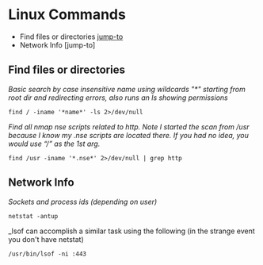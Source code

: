 # Linux Commands
- Find files or directories [jump-to](https://github.com/Snyd0g/Workflow_OSCP/blob/main/linux_commands.md#find-files-or-directories)
- Network Info [jump-to]



## Find files or directories

*Basic search by case insensitive name using wildcards "\*" starting from root dir and redirecting errors, also runs an ls showing permissions*

`find / -iname '*name*' -ls 2>/dev/null`

*Find all nmap nse scripts related to http. Note I started the scan from /usr because I know my .nse scripts are located there. If you had no idea, you would use “/” as the 1st arg.*

`find /usr -iname '*.nse*' 2>/dev/null | grep http`

## Network Info

_Sockets and process ids (depending on user)_

`netstat -antup`

_lsof can accomplish a similar task using the following (in the strange event you don't have netstat)

`/usr/bin/lsof -ni :443`
